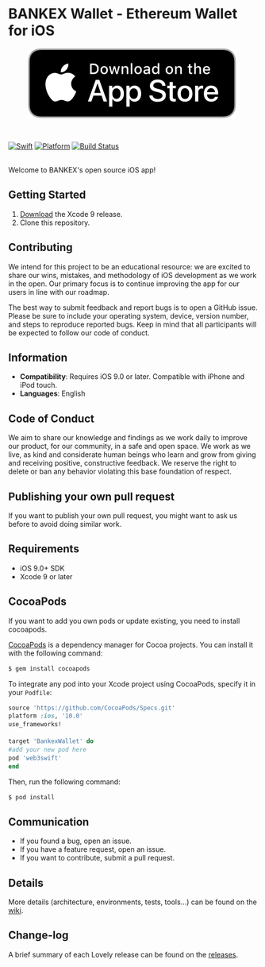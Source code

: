 # BANKEX Wallet - Ethereum Wallet for iOS

<p align="center">
 <a href="https://itunes.apple.com/ru/app/bankex-pay/id1411403963?l=en&mt=8"><img src="/Badge/appStore.svg"/></a>
 </p>
 
 <br>
 
[![Swift](https://img.shields.io/badge/Swift-4.0-blue.svg)](https://swift.org/)
[![Platform](https://img.shields.io/badge/Platform-iOS%2B9.0-purple.svg)](https://developer.apple.com/swift)
[![Build Status](https://travis-ci.org/BANKEX/BankexWalletIOS.svg?branch=develop)](https://travis-ci.org/BANKEX/BankexWalletIOS)

<br>
Welcome to BANKEX's open source iOS app!



## Getting Started

1. [Download](https://developer.apple.com/xcode/download/) the Xcode 9 release.
1. Clone this repository.

## Contributing

We intend for this project to be an educational resource: we are excited to
share our wins, mistakes, and methodology of iOS development as we work
in the open. Our primary focus is to continue improving the app for our users in
line with our roadmap.

The best way to submit feedback and report bugs is to open a GitHub issue.
Please be sure to include your operating system, device, version number, and
steps to reproduce reported bugs. Keep in mind that all participants will be
expected to follow our code of conduct.

## Information

- **Compatibility**: Requires iOS 9.0 or later. Compatible with iPhone and iPod touch.
- **Languages**: English

## Code of Conduct

We aim to share our knowledge and findings as we work daily to improve our
product, for our community, in a safe and open space. We work as we live, as
kind and considerate human beings who learn and grow from giving and receiving
positive, constructive feedback. We reserve the right to delete or ban any
behavior violating this base foundation of respect.

## Publishing your own pull request
If you want to publish your own pull request, you might want to ask us before to avoid doing similar work.

## Requirements
- iOS 9.0+ SDK
- Xcode 9 or later

## CocoaPods
If you want to add you own pods or update existing, you need to install cocoapods.

[CocoaPods](http://cocoapods.org) is a dependency manager for Cocoa projects. You can install it with the following command:

```bash
$ gem install cocoapods
```


To integrate any pod into your Xcode project using CocoaPods, specify it in your `Podfile`:

```ruby
source 'https://github.com/CocoaPods/Specs.git'
platform :ios, '10.0'
use_frameworks!

target 'BankexWallet' do
#add your new pod here
pod 'web3swift'
end
```

Then, run the following command:

```bash
$ pod install
```

## Communication

- If you found a bug, open an issue.
- If you have a feature request, open an issue.
- If you want to contribute, submit a pull request.

## Details
More details (architecture, environments, tests, tools...) can be found on the [wiki](https://github.com/BANKEX/BankexWalletIOS/wiki).

## Change-log

A brief summary of each Lovely release can be found on the [releases](https://github.com/BANKEX/BankexWalletIOS/releases).
